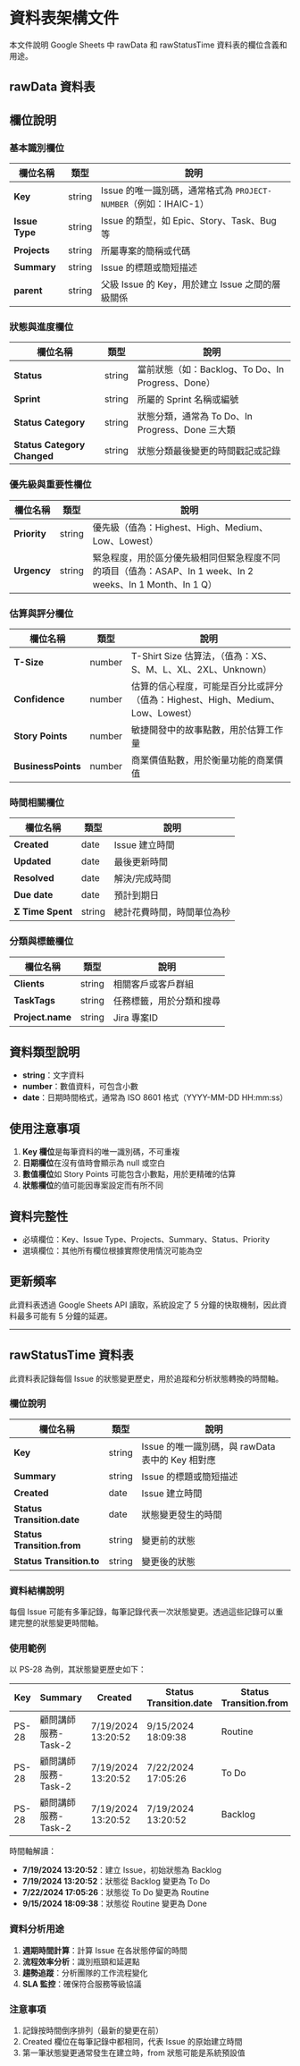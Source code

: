 # 資料表架構文件

本文件說明 Google Sheets 中 rawData 和 rawStatusTime 資料表的欄位含義和用途。

## rawData 資料表

## 欄位說明

### 基本識別欄位

| 欄位名稱 | 類型 | 說明 |
|---------|------|------|
| **Key** | string | Issue 的唯一識別碼，通常格式為 `PROJECT-NUMBER`（例如：IHAIC-1） |
| **Issue Type** | string | Issue 的類型，如 Epic、Story、Task、Bug 等 |
| **Projects** | string | 所屬專案的簡稱或代碼 |
| **Summary** | string | Issue 的標題或簡短描述 |
| **parent** | string | 父級 Issue 的 Key，用於建立 Issue 之間的層級關係 |

### 狀態與進度欄位

| 欄位名稱 | 類型 | 說明 |
|---------|------|------|
| **Status** | string | 當前狀態（如：Backlog、To Do、In Progress、Done） |
| **Sprint** | string | 所屬的 Sprint 名稱或編號 |
| **Status Category** | string | 狀態分類，通常為 To Do、In Progress、Done 三大類 |
| **Status Category Changed** | string | 狀態分類最後變更的時間戳記或記錄 |

### 優先級與重要性欄位

| 欄位名稱 | 類型 | 說明 |
|---------|------|------|
| **Priority** | string | 優先級（值為：Highest、High、Medium、Low、Lowest） |
| **Urgency** | string | 緊急程度，用於區分優先級相同但緊急程度不同的項目（值為：ASAP、In 1 week、In 2 weeks、In 1 Month、In 1 Q）|

### 估算與評分欄位

| 欄位名稱 | 類型 | 說明 |
|---------|------|------|
| **T-Size** | number | T-Shirt Size 估算法，（值為：XS、S、M、L、XL、2XL、Unknown）|
| **Confidence** | number | 估算的信心程度，可能是百分比或評分（值為：Highest、High、Medium、Low、Lowest） |
| **Story Points** | number | 敏捷開發中的故事點數，用於估算工作量 |
| **BusinessPoints** | number | 商業價值點數，用於衡量功能的商業價值 |

### 時間相關欄位

| 欄位名稱 | 類型 | 說明 |
|---------|------|------|
| **Created** | date | Issue 建立時間 |
| **Updated** | date | 最後更新時間 |
| **Resolved** | date | 解決/完成時間 |
| **Due date** | date | 預計到期日 |
| **Σ Time Spent** | string | 總計花費時間，時間單位為秒 |

### 分類與標籤欄位

| 欄位名稱 | 類型 | 說明 |
|---------|------|------|
| **Clients** | string | 相關客戶或客戶群組 |
| **TaskTags** | string | 任務標籤，用於分類和搜尋 |
| **Project.name** | string | Jira 專案ID |

## 資料類型說明

- **string**：文字資料
- **number**：數值資料，可包含小數
- **date**：日期時間格式，通常為 ISO 8601 格式（YYYY-MM-DD HH:mm:ss）

## 使用注意事項

1. **Key 欄位**是每筆資料的唯一識別碼，不可重複
2. **日期欄位**在沒有值時會顯示為 null 或空白
3. **數值欄位**如 Story Points 可能包含小數點，用於更精確的估算
4. **狀態欄位**的值可能因專案設定而有所不同

## 資料完整性

- 必填欄位：Key、Issue Type、Projects、Summary、Status、Priority
- 選填欄位：其他所有欄位根據實際使用情況可能為空

## 更新頻率

此資料表透過 Google Sheets API 讀取，系統設定了 5 分鐘的快取機制，因此資料最多可能有 5 分鐘的延遲。

---

## rawStatusTime 資料表

此資料表記錄每個 Issue 的狀態變更歷史，用於追蹤和分析狀態轉換的時間軸。

### 欄位說明

| 欄位名稱 | 類型 | 說明 |
|---------|------|------|
| **Key** | string | Issue 的唯一識別碼，與 rawData 表中的 Key 相對應 |
| **Summary** | string | Issue 的標題或簡短描述 |
| **Created** | date | Issue 建立時間 |
| **Status Transition.date** | date | 狀態變更發生的時間 |
| **Status Transition.from** | string | 變更前的狀態 |
| **Status Transition.to** | string | 變更後的狀態 |

### 資料結構說明

每個 Issue 可能有多筆記錄，每筆記錄代表一次狀態變更。透過這些記錄可以重建完整的狀態變更時間軸。

### 使用範例

以 PS-28 為例，其狀態變更歷史如下：

| Key | Summary | Created | Status Transition.date | Status Transition.from | Status Transition.to |
|-----|---------|---------|----------------------|---------------------|-------------------|
| PS-28 | 顧問講師服務-Task-2 | 7/19/2024 13:20:52 | 9/15/2024 18:09:38 | Routine | Done |
| PS-28 | 顧問講師服務-Task-2 | 7/19/2024 13:20:52 | 7/22/2024 17:05:26 | To Do | Routine |
| PS-28 | 顧問講師服務-Task-2 | 7/19/2024 13:20:52 | 7/19/2024 13:20:52 | Backlog | To Do |

時間軸解讀：
- **7/19/2024 13:20:52**：建立 Issue，初始狀態為 Backlog
- **7/19/2024 13:20:52**：狀態從 Backlog 變更為 To Do
- **7/22/2024 17:05:26**：狀態從 To Do 變更為 Routine
- **9/15/2024 18:09:38**：狀態從 Routine 變更為 Done

### 資料分析用途

1. **週期時間計算**：計算 Issue 在各狀態停留的時間
2. **流程效率分析**：識別瓶頸和延遲點
3. **趨勢追蹤**：分析團隊的工作流程變化
4. **SLA 監控**：確保符合服務等級協議

### 注意事項

1. 記錄按時間倒序排列（最新的變更在前）
2. Created 欄位在每筆記錄中都相同，代表 Issue 的原始建立時間
3. 第一筆狀態變更通常發生在建立時，from 狀態可能是系統預設值